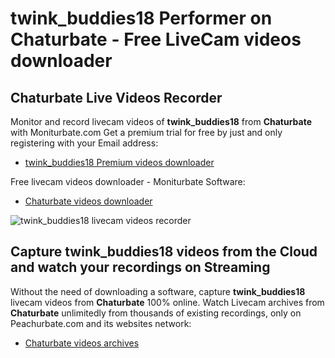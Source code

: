 # twink_buddies18 Performer on Chaturbate - Free LiveCam videos downloader

## Chaturbate Live Videos Recorder

Monitor and record livecam videos of **twink_buddies18** from **Chaturbate** with Moniturbate.com
Get a premium trial for free by just and only registering with your Email address:
* [twink_buddies18 Premium videos downloader](https://moniturbate.com/request-demo-licence-key.html)

Free livecam videos downloader - Moniturbate Software:
* [Chaturbate videos downloader](https://moniturbate.com/moniturbate-download-software.html)

![twink_buddies18 livecam videos recorder](https://peachurnet.com/templates/moniturbate-software.png)


## Capture twink_buddies18 videos from the Cloud and watch your recordings on Streaming

Without the need of downloading a software, capture **twink_buddies18** livecam videos from **Chaturbate** 100% online.
Watch Livecam archives from **Chaturbate** unlimitedly from thousands of existing recordings, only on Peachurbate.com and its websites network:
* [Chaturbate videos archives](https://peachurnet.com/)